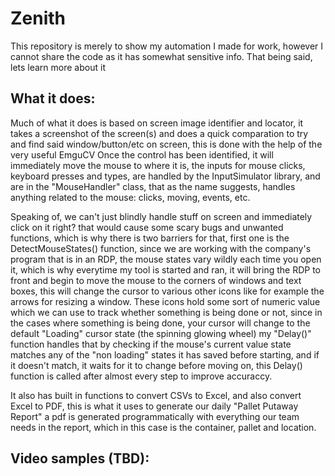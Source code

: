 # Zenith
This repository is merely to show my automation I made for work, however I cannot share the code as it has somewhat sensitive info. That being said, lets learn more about it

## What it does:

Much of what it does is based on screen image identifier and locator, it takes a screenshot of the screen(s) and does a quick comparation to try and find said window/button/etc on screen, this is done with the help of the very useful EmguCV
Once the control has been identified, it will immediately move the mouse to where it is, the inputs for mouse clicks, keyboard presses and types, are handled by the InputSimulator library, and are in the "MouseHandler" class, that as the name suggests,
handles anything related to the mouse: clicks, moving, events, etc.

Speaking of, we can't just blindly handle stuff on screen and immediately click on it right? that would cause some scary bugs and unwanted functions, which is why there is two barriers for that, first one is the DetectMouseStates() function, since we are working with the company's program that is in an RDP, the mouse states vary wildly each time you open it, which is why everytime my tool is started and ran, it will bring the RDP to front and begin to move the mouse to the corners of windows and text boxes, this will change the cursor to various other icons like for example the arrows for resizing a window. These icons hold some sort of numeric value which we can use to track whether something is being done or not, since in the cases where something is being done, your cursor will change to the default "Loading" cursor state (the spinning glowing wheel) my "Delay()" function handles that by checking if the mouse's current value state matches any of the "non loading" states it has saved before starting, and if it doesn't match, it waits for it to change before moving on, this Delay() function is called after almost every step to improve accuraccy. 

It also has built in functions to convert CSVs to Excel, and also convert Excel to PDF, this is what it uses to generate our daily "Pallet Putaway Report" a pdf is generated programmatically with everything our team needs in the report, which in this case is the container, pallet and location.

## Video samples (TBD):
